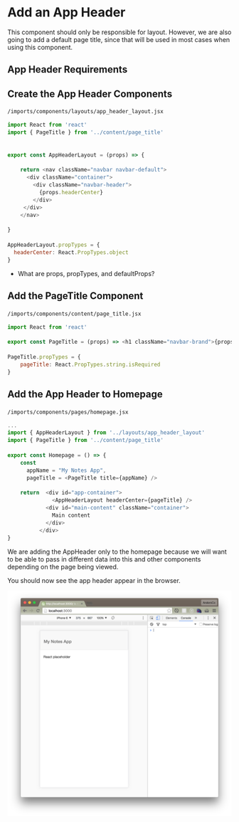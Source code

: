 # Add an App Header

This component should only be responsible for layout.  However, we are also going to add a default page title, since that will be used in most cases when using this component.

## App Header Requirements



## Create the App Header Components

``` /imports/components/layouts/app_header_layout.jsx ```

```js
import React from 'react'
import { PageTitle } from '../content/page_title'


export const AppHeaderLayout = (props) => {

	return <nav className="navbar navbar-default">
	  <div className="container">
	    <div className="navbar-header">
	      {props.headerCenter}
	    </div>
	 </div>
	</nav>

}

AppHeaderLayout.propTypes = {
  headerCenter: React.PropTypes.object
}
```

- What are props, propTypes, and defaultProps?



## Add the PageTitle Component

``` /imports/components/content/page_title.jsx ```

```js
import React from 'react'

export const PageTitle = (props) => <h1 className="navbar-brand">{props.pageTitle}</h1>

PageTitle.propTypes = {
	pageTitle: React.PropTypes.string.isRequired
}
```


## Add the App Header to Homepage

``` /imports/components/pages/homepage.jsx ```

```js
...
import { AppHeaderLayout } from '../layouts/app_header_layout'
import { PageTitle } from '../content/page_title'

export const Homepage = () => {
	const 
	  appName = "My Notes App",
	  pageTitle = <PageTitle title={appName} />
      
	return  <div id="app-container">
              <AppHeaderLayout headerCenter={pageTitle} />
            <div id="main-content" className="container">
              Main content
            </div>
          </div>
}
```

We are adding the AppHeader only to the homepage because we will want to be able to pass in different data into this and other components depending on the page being viewed.

You should now see the app header appear in the browser.

![App Header added](https://raw.githubusercontent.com/CodeChron/fullstack-js-preview-docs/master/images/add-app-header.png)
